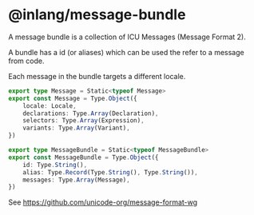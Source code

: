 # @inlang/message-bundle

A message bundle is a collection of ICU Messages (Message Format 2).

A bundle has a id (or aliases) which can be used the refer to a message from code.

Each message in the bundle targets a different locale.

```ts
export type Message = Static<typeof Message>
export const Message = Type.Object({
	locale: Locale,
	declarations: Type.Array(Declaration),
	selectors: Type.Array(Expression),
	variants: Type.Array(Variant),
})

export type MessageBundle = Static<typeof MessageBundle>
export const MessageBundle = Type.Object({
	id: Type.String(),
	alias: Type.Record(Type.String(), Type.String()),
	messages: Type.Array(Message),
})
```

See https://github.com/unicode-org/message-format-wg
